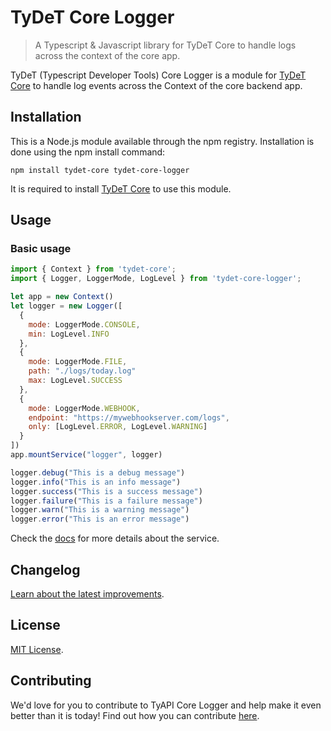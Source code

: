 # TyDeT Core Logger
> A Typescript & Javascript library for TyDeT Core to handle logs across the context of the core app.

TyDeT (Typescript Developer Tools) Core Logger is a module for [TyDeT Core][tydet-core] to handle log events across the Context of the core backend app.

## Installation

This is a Node.js module available through the npm registry. Installation is done using the npm install command:

```shell
npm install tydet-core tydet-core-logger
```

It is required to install [TyDeT Core][tydet-core] to use this module.

## Usage

### Basic usage

```js
import { Context } from 'tydet-core';
import { Logger, LoggerMode, LogLevel } from 'tydet-core-logger';

let app = new Context()
let logger = new Logger([
  {
    mode: LoggerMode.CONSOLE,
    min: LogLevel.INFO
  },
  {
    mode: LoggerMode.FILE,
    path: "./logs/today.log"
    max: LogLevel.SUCCESS
  },
  {
    mode: LoggerMode.WEBHOOK,
    endpoint: "https://mywebhookserver.com/logs",
    only: [LogLevel.ERROR, LogLevel.WARNING]
  }
])
app.mountService("logger", logger)

logger.debug("This is a debug message")
logger.info("This is an info message")
logger.success("This is a success message")
logger.failure("This is a failure message")
logger.warn("This is a warning message")
logger.error("This is an error message")
```

Check the [docs][docs] for more details about the service.

## Changelog

[Learn about the latest improvements][changelog].

## License

[MIT License][license].

## Contributing

We'd love for you to contribute to TyAPI Core Logger and help make it even better than it is today! Find out how you can contribute [here][contribute].



<!-- Markdown link & img dfn's -->
[license]: ./LICENSE
[changelog]: ./CHANGELOG.md
[contribute]: ./CONTRIBUTING.md
[tydet-core]: https://github.com/Kabany/tydet-core
[docs]: ./docs/README.md